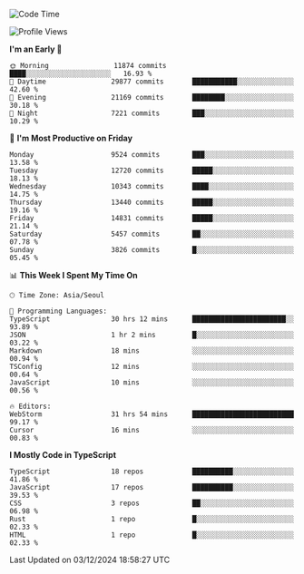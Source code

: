 <!--START_SECTION:waka-->
![Code Time](http://img.shields.io/badge/Code%20Time-6%2C976%20hrs%2035%20mins-blue)

![Profile Views](http://img.shields.io/badge/Profile%20Views-0-blue)

**I'm an Early 🐤** 

```text
🌞 Morning                11874 commits       ████░░░░░░░░░░░░░░░░░░░░░   16.93 % 
🌆 Daytime                29877 commits       ███████████░░░░░░░░░░░░░░   42.60 % 
🌃 Evening                21169 commits       ████████░░░░░░░░░░░░░░░░░   30.18 % 
🌙 Night                  7221 commits        ███░░░░░░░░░░░░░░░░░░░░░░   10.29 % 
```
📅 **I'm Most Productive on Friday** 

```text
Monday                   9524 commits        ███░░░░░░░░░░░░░░░░░░░░░░   13.58 % 
Tuesday                  12720 commits       █████░░░░░░░░░░░░░░░░░░░░   18.13 % 
Wednesday                10343 commits       ████░░░░░░░░░░░░░░░░░░░░░   14.75 % 
Thursday                 13440 commits       █████░░░░░░░░░░░░░░░░░░░░   19.16 % 
Friday                   14831 commits       █████░░░░░░░░░░░░░░░░░░░░   21.14 % 
Saturday                 5457 commits        ██░░░░░░░░░░░░░░░░░░░░░░░   07.78 % 
Sunday                   3826 commits        █░░░░░░░░░░░░░░░░░░░░░░░░   05.45 % 
```


📊 **This Week I Spent My Time On** 

```text
🕑︎ Time Zone: Asia/Seoul

💬 Programming Languages: 
TypeScript               30 hrs 12 mins      ███████████████████████░░   93.89 % 
JSON                     1 hr 2 mins         █░░░░░░░░░░░░░░░░░░░░░░░░   03.22 % 
Markdown                 18 mins             ░░░░░░░░░░░░░░░░░░░░░░░░░   00.94 % 
TSConfig                 12 mins             ░░░░░░░░░░░░░░░░░░░░░░░░░   00.64 % 
JavaScript               10 mins             ░░░░░░░░░░░░░░░░░░░░░░░░░   00.56 % 

🔥 Editors: 
WebStorm                 31 hrs 54 mins      █████████████████████████   99.17 % 
Cursor                   16 mins             ░░░░░░░░░░░░░░░░░░░░░░░░░   00.83 % 
```

**I Mostly Code in TypeScript** 

```text
TypeScript               18 repos            ██████████░░░░░░░░░░░░░░░   41.86 % 
JavaScript               17 repos            ██████████░░░░░░░░░░░░░░░   39.53 % 
CSS                      3 repos             ██░░░░░░░░░░░░░░░░░░░░░░░   06.98 % 
Rust                     1 repo              █░░░░░░░░░░░░░░░░░░░░░░░░   02.33 % 
HTML                     1 repo              █░░░░░░░░░░░░░░░░░░░░░░░░   02.33 % 
```




 Last Updated on 03/12/2024 18:58:27 UTC
<!--END_SECTION:waka-->
